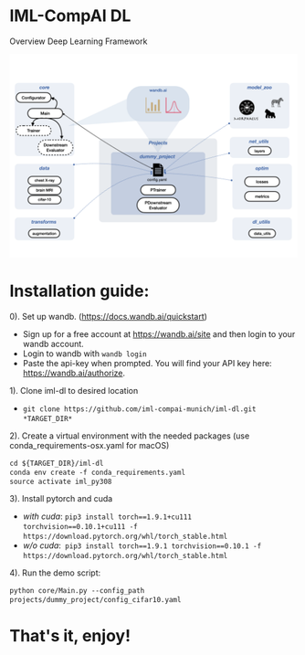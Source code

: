 # IML-CompAI DL

Overview Deep Learning Framework

![Framework overview](./iml_dl.png)


# Installation guide: 

0). Set up wandb. (https://docs.wandb.ai/quickstart)
 *  Sign up for a free account at https://wandb.ai/site and then login to your wandb account.
 * Login to wandb with `wandb login`
 * Paste the api-key when prompted. You will find your API key here: https://wandb.ai/authorize. 
 
1). Clone iml-dl to desired location 
 * `git clone https://github.com/iml-compai-munich/iml-dl.git *TARGET_DIR*`

2). Create a virtual environment with the needed packages (use conda_requirements-osx.yaml for macOS)
```
cd ${TARGET_DIR}/iml-dl
conda env create -f conda_requirements.yaml
source activate iml_py308
```

3). Install pytorch and cuda
* *with cuda*: `pip3 install torch==1.9.1+cu111 torchvision==0.10.1+cu111 -f https://download.pytorch.org/whl/torch_stable.html`
* *w/o cuda*:` pip3 install torch==1.9.1 torchvision==0.10.1 -f https://download.pytorch.org/whl/torch_stable.html`

4). Run the demo script: 
```
python core/Main.py --config_path projects/dummy_project/config_cifar10.yaml
```
	
# That's it, enjoy!
